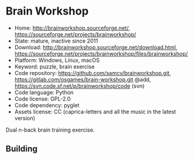 # Brain Workshop

- Home: http://brainworkshop.sourceforge.net/, https://sourceforge.net/projects/brainworkshop/
- State: mature, inactive since 2011
- Download: http://brainworkshop.sourceforge.net/download.html, https://sourceforge.net/projects/brainworkshop/files/brainworkshop/
- Platform: Windows, Linux, macOS
- Keyword: puzzle, brain exercise
- Code repository: https://github.com/samcv/brainworkshop.git, https://gitlab.com/osgames/brain-workshop.git @add, https://svn.code.sf.net/p/brainworkshop/code (svn)
- Code language: Python
- Code license: GPL-2.0
- Code dependency: pyglet
- Assets license: CC (caprica-letters and all the music in the latest version)

Dual n-back brain training exercise.

## Building
